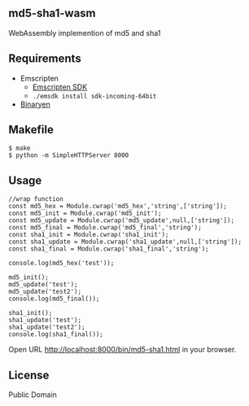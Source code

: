 md5-sha1-wasm
---------------

WebAssembly implemention of md5 and sha1

## Requirements

- Emscripten
  - [Emscripten SDK](https://kripken.github.io/emscripten-site/docs/tools_reference/emsdk.html)
  - `./emsdk install sdk-incoming-64bit`
- [Binaryen](https://github.com/WebAssembly/binaryen)

## Makefile

```
$ make
$ python -m SimpleHTTPServer 8000
```

## Usage
```
//wrap function
const md5_hex = Module.cwrap('md5_hex','string',['string']);
const md5_init = Module.cwrap('md5_init');
const md5_update = Module.cwrap('md5_update',null,['string']);
const md5_final = Module.cwrap('md5_final','string');
const sha1_init = Module.cwrap('sha1_init');
const sha1_update = Module.cwrap('sha1_update',null,['string']);
const sha1_final = Module.cwrap('sha1_final','string');

console.log(md5_hex('test'));

md5_init();
md5_update('test');
md5_update('test2');
console.log(md5_final());

sha1_init();
sha1_update('test');
sha1_update('test2');
console.log(sha1_final());

```

Open URL <http://localhost:8000/bin/md5-sha1.html> in your browser.

## License
Public Domain
